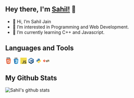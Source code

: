 ## Hey there, I'm [Sahil!](https://sahiljain.netlify.app) 👋
- 👋 Hi, I’m Sahil Jain
- 👀 I’m interested in Programming and Web Development.
- 🌱 I’m currently learning C++ and Javascript.

## Languages and Tools
<code><img height="20" src="https://raw.githubusercontent.com/github/explore/master/topics/html/html.png"/></code>
<code><img height="20" src="https://raw.githubusercontent.com/github/explore/master/topics/css/css.png"/></code>
<code><img height="20" src="https://raw.githubusercontent.com/github/explore/master/topics/javascript/javascript.png"/></code>
<code><img height="20" src="https://raw.githubusercontent.com/github/explore/180320cffc25f4ed1bbdfd33d4db3a66eeeeb358/topics/cpp/cpp.png"/></code>
<code><img height="20" src="https://raw.githubusercontent.com/github/explore/80688e429a7d4ef2fca1e82350fe8e3517d3494d/topics/python/python.png"/></code>
<code><img height="20" src="https://raw.githubusercontent.com/github/explore/80688e429a7d4ef2fca1e82350fe8e3517d3494d/topics/git/git.png"/></code>


## My Github Stats

![Sahil's github stats](https://github-readme-stats.vercel.app/api?username=imsahiljain&theme=default&show_icons=true)
